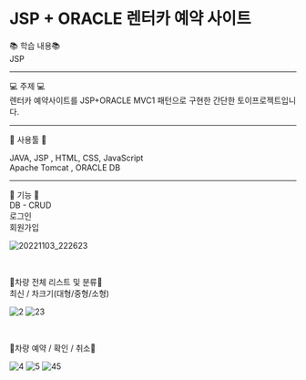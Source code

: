 # JSP + ORACLE 렌터카 예약 사이트

📚 학습 내용📚 </br>
JSP
<hr>
💻 주제 💻 </br>
렌터카 예약사이트를 JSP+ORACLE MVC1 패턴으로 구현한 간단한 토이프로젝트입니다. 

<hr>

📁 사용툴 📁 </br>

JAVA, JSP , HTML, CSS, JavaScript  </br>
Apache Tomcat , ORACLE DB </br> 
<hr>

💊 기능 💊 </br>
DB - CRUD</br>
로그인</br>
회원가입</br>

![20221103_222623](https://user-images.githubusercontent.com/103975034/199742218-de3b384c-4878-4879-a945-669a76934fb5.png) 

</br>

🚗차량 전체 리스트 및 분류🚗 </br>
최신 / 차크기(대형/중형/소형) </br>

![2](https://user-images.githubusercontent.com/103975034/199746027-d8cd0ff3-0f2b-4ec0-bb34-04a82ad8acbb.png)
![23](https://user-images.githubusercontent.com/103975034/199746131-d4e6639d-594c-4a39-b9b0-922da8b85a29.png)

</br>

🚗차량 예약 / 확인 / 취소🚗 </br>

![4](https://user-images.githubusercontent.com/103975034/199746298-d41d49de-dc37-4e03-8357-b64fb480294a.png)
![5](https://user-images.githubusercontent.com/103975034/199746345-e2d59745-7996-4829-9790-2d34ecc7dc08.png)
![45](https://user-images.githubusercontent.com/103975034/199746489-3e33f88d-57cf-4336-a652-a3b010e9b294.png)









